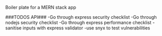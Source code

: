 Boiler plate for a MERN stack app

###TODOS API###
-Go through express security checklist
-Go through nodejs security checklist
-Go through express performance checklist
-sanitise inputs with express validator -use snyx to test vulnerabilities
